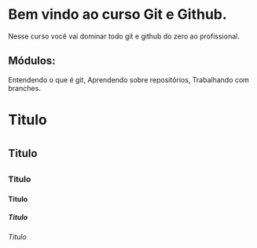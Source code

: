 # Bem vindo ao curso Git e Github.
Nesse curso você vai dominar todo git e github do zero ao profissional.

## Módulos:
Entendendo o que é git, Aprendendo sobre repositórios, Trabalhando com branches.

# Titulo <h1>
## Titulo <h2>
### Titulo <h3>
#### Titulo <h4>
##### Titulo <h5>
###### Titulo <h6>